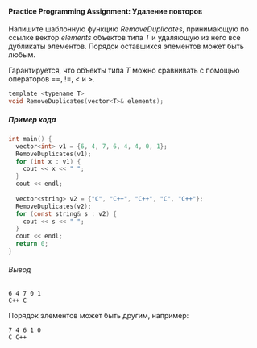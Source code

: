 #### Practice Programming Assignment: Удаление повторов ####


Напишите шаблонную функцию *RemoveDuplicates*, принимающую по ссылке вектор *elements* объектов типа *T* и удаляющую из него все дубликаты элементов. Порядок оставшихся элементов может быть любым.

Гарантируется, что объекты типа *T* можно сравнивать с помощью операторов ==, !=, < и >.
```objectivec
template <typename T>
void RemoveDuplicates(vector<T>& elements);
```
##### Пример кода #####
```objectivec
int main() {
  vector<int> v1 = {6, 4, 7, 6, 4, 4, 0, 1};
  RemoveDuplicates(v1);
  for (int x : v1) {
    cout << x << " ";
  }
  cout << endl;
  
  vector<string> v2 = {"C", "C++", "C++", "C", "C++"};
  RemoveDuplicates(v2);
  for (const string& s : v2) {
    cout << s << " ";
  }
  cout << endl;
  return 0;
}
```
###### Вывод ######
```commandline
6 4 7 0 1
C++ C
```
Порядок элементов может быть другим, например:
```commandline
7 4 6 1 0
C C++
```
